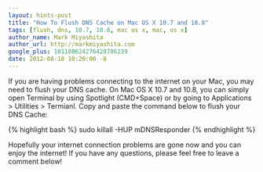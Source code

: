 ```yaml
---
layout: hints-post
title: "How To Flush DNS Cache on Mac OS X 10.7 and 10.8"
tags: [flush, dns, 10.7, 10.8, mac os x, mac, os x]
author_name: Mark Miyashita
author_url: http://markmiyashita.com
google_plus: 101180624276428786239
date: 2012-08-18 10:20:00 -8
---
```


If you are having problems connecting to the internet on your Mac, you may need to flush your DNS cache. On Mac OS X 10.7 and 10.8, you can simply open Terminal by using Spotlight (CMD+Space) or by going to Applications > Utilities > Termianl. Copy and paste the command below to flush your DNS Cache:

{% highlight bash %}
sudo killall -HUP mDNSResponder 
{% endhighlight %}

Hopefully your internet connection problems are gone now and you can enjoy the internet! If you have any questions, please feel free to leave a comment below!